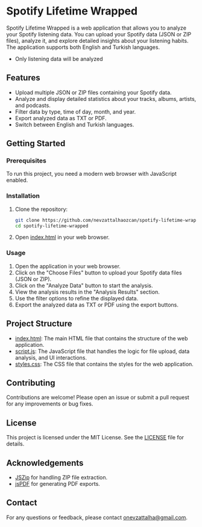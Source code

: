 # Spotify Lifetime Wrapped

Spotify Lifetime Wrapped is a web application that allows you to analyze your Spotify listening data. You can upload your Spotify data (JSON or ZIP files), analyze it, and explore detailed insights about your listening habits. The application supports both English and Turkish languages.

- Only listening data will be analyzed

## Features

- Upload multiple JSON or ZIP files containing your Spotify data.
- Analyze and display detailed statistics about your tracks, albums, artists, and podcasts.
- Filter data by type, time of day, month, and year.
- Export analyzed data as TXT or PDF.
- Switch between English and Turkish languages.

## Getting Started

### Prerequisites

To run this project, you need a modern web browser with JavaScript enabled.

### Installation

1. Clone the repository:
    ```sh
    git clone https://github.com/nevzattalhaozcan/spotify-lifetime-wrapped.git
    cd spotify-lifetime-wrapped
    ```

2. Open [index.html](http://_vscodecontentref_/0) in your web browser.

### Usage

1. Open the application in your web browser.
2. Click on the "Choose Files" button to upload your Spotify data files (JSON or ZIP).
3. Click on the "Analyze Data" button to start the analysis.
4. View the analysis results in the "Analysis Results" section.
5. Use the filter options to refine the displayed data.
6. Export the analyzed data as TXT or PDF using the export buttons.

## Project Structure

- [index.html](https://github.com/nevzattalhaozcan/spotify-lifetime-wrapped/blob/main/index.html): The main HTML file that contains the structure of the web application.
- [script.js](https://github.com/nevzattalhaozcan/spotify-lifetime-wrapped/blob/main/script.js): The JavaScript file that handles the logic for file upload, data analysis, and UI interactions.
- [styles.css](https://github.com/nevzattalhaozcan/spotify-lifetime-wrapped/blob/main/styles.css): The CSS file that contains the styles for the web application.

## Contributing

Contributions are welcome! Please open an issue or submit a pull request for any improvements or bug fixes.

## License

This project is licensed under the MIT License. See the [LICENSE](https://github.com/nevzattalhaozcan/spotify-lifetime-wrapped/blob/main/LICENSE) file for details.

## Acknowledgements

- [JSZip](https://stuk.github.io/jszip/) for handling ZIP file extraction.
- [jsPDF](https://github.com/parallax/jsPDF) for generating PDF exports.

## Contact

For any questions or feedback, please contact [onevzattalha@gmail.com](mailto:onevzattalha@gmail.com).
